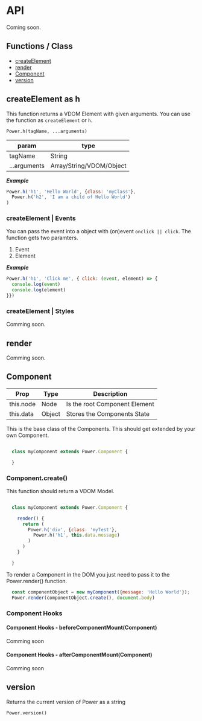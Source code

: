 # API

Coming soon.

## Functions / Class

- [createElement](#createelement)
- [render](#render)
- [Component](#component)
- [version](#version)

## createElement as h


This function returns a VDOM Element with given arguments. You can use the function as `createElement` or `h`.

`Power.h(tagName, ...arguments)`

| param | type |
|-------|------|
| tagName | String |
| ...arguments | Array/String/VDOM/Object|

***Example***
``` javascript
Power.h('h1', 'Hello World', {class: 'myClass'},
  Power.h('h2', 'I am a child of Hello World')
)
```

### createElement | Events

You can pass the event into a object with  (on)event `onclick || click`.
The function gets two paramters.
1. Event
2. Element

***Example***

``` javascript
Power.h('h1', 'Click me', { click: (event, element) => {
  console.log(event)
  console.log(element)
}})
```

### createElement | Styles
Comming soon.

## render
Comming soon.

## Component

| Prop | Type | Description |
| -----|------|-------------|
| this.node | Node | Is the root Component Element |
| this.data | Object | Stores the Components State |

This is the base class of the Components. This should get extended by your own Component.

``` javascript

  class myComponent extends Power.Component {

  }

```

### Component.create()

This function should return a VDOM Model.

``` javascript

  class myComponent extends Power.Component {

    render() {
      return (
        Power.h('div', {class: 'myTest'},
          Power.h('h1', this.data.message)
        )
      )
    }

  }

```

To render a Component in the DOM you just need to pass it to the Power.render() function.

``` javascript
  const componentObject = new myComponent({message: 'Hello World'});
  Power.render(componentObject.create(), document.body)
```

### Component Hooks

#### Component Hooks - beforeComponentMount(Component)
Comming soon

#### Component Hooks - afterComponentMount(Component)
Comming soon

## version

Returns the current version of Power as a string

`Power.version()`
